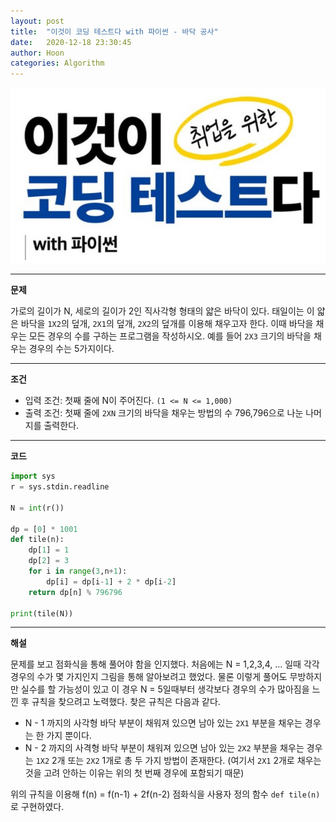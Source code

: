 ```yaml
---
layout: post
title:  "이것이 코딩 테스트다 with 파이썬 - 바닥 공사"
date:   2020-12-18 23:30:45
author: Hoon
categories: Algorithm
---
```


![이코테.PNG](https://github.com/hoon-923/hoon-923.github.io/blob/main/_images/%EC%9D%B4%EC%BD%94%ED%85%8C.PNG?raw=true)

----

**문제** 

가로의 길이가 N, 세로의 길이가 2인 직사각형 형태의 얇은 바닥이 있다. 태일이는 이 얇은 바닥을 `1X2`의 덮개,  `2X1`의 덮개,  `2X2`의 덮개를 이용해 채우고자 한다. 이때 바닥을 채우는 모든 경우의 수를 구하는 프로그램을 작성하시오. 예를 들어 `2X3` 크기의 바닥을 채우는 경우의 수는 5가지이다.

----

**조건**

* 입력 조건: 첫째 줄에 N이 주어진다. `(1 <= N <= 1,000)`
* 출력 조건: 첫째 줄에 `2XN` 크기의 바닥을 채우는 방법의 수 796,796으로 나눈 나머지를 출력한다.

----

**코드**

~~~python
import sys
r = sys.stdin.readline

N = int(r())

dp = [0] * 1001
def tile(n):
	dp[1] = 1
	dp[2] = 3
	for i in range(3,n+1):
		dp[i] = dp[i-1] + 2 * dp[i-2]
	return dp[n] % 796796

print(tile(N))
~~~

----

**해설**

문제를 보고 점화식을 통해 풀어야 함을 인지했다. 처음에는 N = 1,2,3,4, ... 일때 각각 경우의 수가 몇 가지인지 그림을 통해 알아보려고 했었다. 물론 이렇게 풀어도 무방하지만 실수를 할 가능성이 있고 이 경우 N = 5일때부터 생각보다 경우의 수가 많아짐을 느낀 후 규칙을 찾으려고 노력했다. 찾은 규칙은 다음과 같다.

* N - 1 까지의 사각형 바닥 부분이 채워져 있으면 남아 있는 `2X1` 부분을 채우는 경우는 한 가지 뿐이다.
* N - 2 까지의 사격형 바닥 부분이 채워져 있으면 남아 있는 `2X2` 부분을 채우는 경우는 `1X2` 2개 또는 `2X2` 1개로 총 두 가지 방법이 존재한다. (여기서 `2X1` 2개로 채우는 것을 고려 안하는 이유는 위의 첫 번째 경우에 포함되기 때문)

위의 규칙을 이용해 f(n) = f(n-1) + 2f(n-2) 점화식을 사용자 정의 함수 `def tile(n)` 로 구현하였다. 

